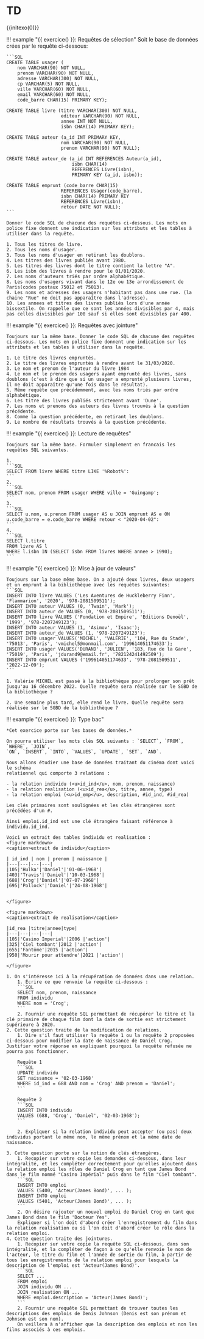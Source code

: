 # TD

{{initexo(0)}}


!!! example "{{ exercice() }}: Requêtes de sélection"
    Soit le base de données crées par le requête ci-dessous:

    ```SQL
    CREATE TABLE usager (
        nom VARCHAR(90) NOT NULL, 
        prenom VARCHAR(90) NOT NULL,
        adresse VARCHAR(300) NOT NULL, 
        cp VARCHAR(5) NOT NULL,
        ville VARCHAR(60) NOT NULL,
        email VARCHAR(60) NOT NULL,
        code_barre CHAR(15) PRIMARY KEY);

    CREATE TABLE livre (titre VARCHAR(300) NOT NULL,
                        editeur VARCHAR(90) NOT NULL,
                        annee INT NOT NULL,
                        isbn CHAR(14) PRIMARY KEY);

    CREATE TABLE auteur (a_id INT PRIMARY KEY,
                        nom VARCHAR(90) NOT NULL,
                        prenom VARCHAR(90) NOT NULL);

    CREATE TABLE auteur_de (a_id INT REFERENCES Auteur(a_id),
                            isbn CHAR(14)
                            REFERENCES Livre(isbn),
                            PRIMARY KEY (a_id, isbn));

    CREATE TABLE emprunt (code_barre CHAR(15)
                        REFERENCES Usager(code_barre),
                        isbn CHAR(14) PRIMARY KEY
                        REFERENCES Livre(isbn),
                        retour DATE NOT NULL);
    ```

    Donner le code SQL de chacune des requêtes ci-dessous. Les mots en police fixe donnent une indication sur les attributs et les tables à utiliser dans la requête.

    1. Tous les titres de livre.
    2. Tous les noms d'usager.
    3. Tous les noms d'usager en retirant les doublons. 
    4. Les titres des livres publiés avant 1980.
    5. Les titres des livres dont le titre contient la lettre "A".
    6. Les isbn des livres à rendre pour le 01/01/2020. 
    7. Les noms d'auteurs triés par ordre alphabétique.
    8. Les noms d'usagers vivant dans le 12e ou 13e arrondissement de Paris(codes postaux 75012 et 75013). 
    9. Les noms et adresses des usagers n'habitant pas dans une rue. (la chaine "Rue" ne doit pas apparaître dans l'adresse).
    10. Les annees et titres des livres publiés lors d'une année bissextile. On rappelle que ce sont les années divisibles par 4, mais pas celles divisibles par 100 sauf si elles sont divisibles par 400.

!!! example "{{ exercice() }}: Requêtes avec jointure"

    Toujours sur la même base. Donner le code SQL de chacune des requêtes ci-dessous. Les mots en police fixe donnent une indication sur les attributs et les tables à utiliser dans la requête.

    1. Le titre des livres empruntés.
    2. Le titre des livres empruntés à rendre avant le 31/03/2020.
    3. Le nom et prenom de l'auteur du livre 1984
    4. Le nom et le prenom des usagers ayant emprunté des livres, sans doublons (c'est à dire que si un usager a emprunté plusieurs livres, il ne doit apparaître qu'une fois dans le résultat). 
    5. Même requête que précédemment, avec les noms triés par ordre alphabétique.
    6. Les titre des livres publiés strictement avant 'Dune'. 
    7. Les noms et prenoms des auteurs des livres trouvés à la question précédente.
    8. Comme la question précédente, en retirant les doublons.
    9. Le nombre de résultats trouvés à la question précédente.

!!! example "{{ exercice() }}: Lecture de requêtes"

    Toujours sur la même base. Formuler simplement en francais les requêtes SQL suivantes. 

    1. 
    ```SQL
    SELECT FROM livre WHERE titre LIKE '%Robot%':
    ```
    2. 
    ```SQL
    SELECT nom, prenom FROM usager WHERE ville = 'Guingamp';
    ```
    3. 
    ```SQL
    SELECT u.nom, u.prenom FROM usager AS u JOIN emprunt AS e ON u.code_barre = e.code_barre WHERE retour < "2020-04-02":
    ```
    4. 
    ```SQL
    SELECT l.titre 
    FROM livre AS l 
    WHERE l.isbn IN (SELECT isbn FROM livres WHERE annee > 1990);
    ```

!!! example "{{ exercice() }}: Mise à jour de valeurs"

    Toujours sur la base même base. On a ajouté deux livres, deux usagers et un emprunt à la bibliothèque avec les requêtes suivantes:
    ```SQL
    INSERT INTO livre VALUES ('Les Aventures de Huckleberry Finn', 'Flammarion', '2020', '978-2081509511');
    INSERT INTO auteur VALUES (0, 'Twain', 'Mark');
    INSERT INTO auteur_de VALUES (0, '978-2081509511');
    INSERT INTO livre VALUES ('Fondation et Empire', 'Editions Denoël', '1999', '978-2207249123');
    INSERT INTO auteur VALUES (1, 'Asimov', 'Isaac');
    INSERT INTO auteur_de VALUES (1, '978-2207249123');
    INSERT INTO usager VALUES('MICHEL', 'VALÉRIE', '104, Rue du Stade', '75013', 'Paris', 'vmichel5@monmail.com', '199614051174633');
    INSERT INTO usager VALUES('DURAND', 'JULIEN', '183, Rue de la Gare', '75019', 'Paris', 'jdurand9@email.fr', '782124241492509');
    INSERT INTO emprunt VALUES ('199614051174633', '978-2081509511', '2022-12-09');
    ```

    1. Valérie MICHEL est passé à la bibliothèque pour prolonger son prêt jusqu'au 16 décembre 2022. Quelle requête sera réalisée sur le SGBD de la bibliothèque ?

    2. Une semaine plus tard, elle rend le livre. Quelle requête sera réalisée sur le SGBD de la bibliothèque ?

!!! example "{{ exercice() }}: Type bac"

    *Cet exercice porte sur les bases de données.*

    On pourra utiliser les mots clés SQL suivants : `SELECT`, `FROM`, `WHERE`, `JOIN`,
    `ON`, `INSERT`, `INTO`, `VALUES`, `UPDATE`, `SET`, `AND`.

    Nous allons étudier une base de données traitant du cinéma dont voici le schéma
    relationnel qui comporte 3 relations :

    - la relation individu (<u>id_ind</u>, nom, prenom, naissance)
    - la relation realisation (<u>id_rea</u>, titre, annee, type)
    - la relation emploi (<u>id_emp</u>, description, #id_ind, #id_rea)

    Les clés primaires sont soulignées et les clés étrangères sont précédées d'un #.

    Ainsi emploi.id_ind est une clé étrangère faisant référence à individu.id_ind.

    Voici un extrait des tables individu et realisation :
    <figure markdown>
    <caption>extrait de individu</caption>

    | id_ind | nom | prenom | naissance |
    |---|---|---|---|
    |105|'Hulka'|'Daniel'|'01-06-1968'|
    |403|'Travis'|'Daniel'|'10-03-1968'|
    |688|'Crog'|'Daniel'|'07-07-1968'|
    |695|'Pollock'|'Daniel'|'24-08-1968'|

    
    </figure>

    <figure markdown>
    <caption>extrait de realisation</caption>

    |id_rea |titre|annee|type|
    |---|---|---|---|
    |105|'Casino Imperial'|2006 |'action'|
    |325|'Ciel tombant'|2012 |'action'|
    |655|'Fantôme'|2015 |'action'|
    |950|'Mourir pour attendre'|2021 |'action'|

    </figure>

    1. On s'intéresse ici à la récupération de données dans une relation.
        1. Écrire ce que renvoie la requête ci-dessous :
        ```SQL
        SELECT nom, prenom, naissance
        FROM individu
        WHERE nom = 'Crog';
        ```
        2. Fournir une requête SQL permettant de récupérer le titre et la clé primaire de chaque film dont la date de sortie est strictement supérieure à 2020.
    2. Cette question traite de la modification de relations.
        1. Dire s'il faut utiliser la requête 1 ou la requête 2 proposées ci-dessous pour modifier la date de naissance de Daniel Crog. Justifier votre réponse en expliquant pourquoi la requête refusée ne pourra pas fonctionner.

        Requête 1
        ```SQL
        UPDATE individu
        SET naissance = '02-03-1968'
        WHERE id_ind = 688 AND nom = 'Crog' AND prenom = 'Daniel';
        ```

        Requête 2
        ```SQL
        INSERT INTO individu
        VALUES (688, 'Crog', 'Daniel', '02-03-1968');
        ```

        2. Expliquer si la relation individu peut accepter (ou pas) deux individus portant le même nom, le même prénom et la même date de naissance.

    3. Cette question porte sur la notion de clés étrangères.
        1. Recopier sur votre copie les demandes ci-dessous, dans leur intégralité, et les compléter correctement pour qu'elles ajoutent dans la relation emploi les rôles de Daniel Crog en tant que James Bond dans le film nommé "Casino Impérial" puis dans le film "Ciel tombant".
        ```SQL
        INSERT INTO emploi
        VALUES (5400, 'Acteur(James Bond)', ... );
        INSERT INTO emploi
        VALUES (5401, 'Acteur(James Bond)', ... );
        ```
        2. On désire rajouter un nouvel emploi de Daniel Crog en tant que James Bond dans le film 'Docteur Yes'.
        Expliquer si l'on doit d'abord créer l'enregistrement du film dans la relation realisation ou si l'on doit d'abord créer le rôle dans la relation emploi.
    4. Cette question traite des jointures.
        1. Recopier sur votre copie la requête SQL ci-dessous, dans son intégralité, et la compléter de façon à ce qu'elle renvoie le nom de l'acteur, le titre du film et l'année de sortie du film, à partir de tous les enregistrements de la relation emploi pour lesquels la description de l'emploi est 'Acteur(James Bond)'.
        ```SQL
        SELECT ...
        FROM emploi
        JOIN individu ON ...
        JOIN realisation ON ...
        WHERE emploi.description = 'Acteur(James Bond)';
        ```
        2. Fournir une requête SQL permettant de trouver toutes les descriptions des emplois de Denis Johnson (Denis est son prénom et Johnson est son nom).
        On veillera à n'afficher que la description des emplois et non les films associés à ces emplois.